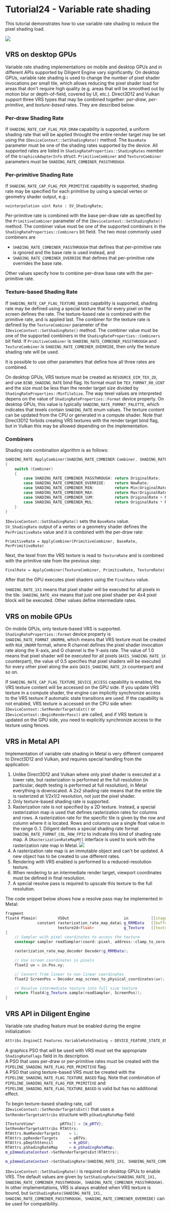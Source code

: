 # Tutorial24 - Variable rate shading

This tutorial demonstrates how to use variable rate shading to reduce the pixel shading load.

![](Animation_Large.gif)


## VRS on desktop GPUs

Variable rate shading implementations on mobile and desktop GPUs and in different APIs supported by Diligent Engine vary significantly.
On desktop GPUs, variable rate shading is used to change the number of pixel shader invocations per small tile,
which allows reducing the pixel shader load for areas that don't require high quality (e.g. areas that will be smoothed out
by motion blur or depth-of-field, covered by UI, etc.). Direct3D12 and Vulkan support three VRS types that may be combined together:
*per-draw*, *per-primitive*, and *texture-based* rates. They are described below. 

### Per-draw Shading Rate

If `SHADING_RATE_CAP_FLAG_PER_DRAW` capability is supported, a uniform shading rate that will be applied throught
the entire render target may be set using the `IDeviceContext::SetShadingRate()` method. 
The `BaseRate` parameter must be one of the shading rates supported by the device. All supported rates are listed in
`ShadingRateProperties::ShadingRates` member of the `GraphicsAdapterInfo` struct.
`PrimitiveCombiner` and `TextureCombiner` parameters must be `SHADING_RATE_COMBINER_PASSTHROUGH`.

### Per-primitive Shading Rate

If `SHADING_RATE_CAP_FLAG_PER_PRIMITIVE` capability is supported, shading rate may be specified for each primitive
by using a special vertex or geometry shader output, e.g.:

```hlsl
nointerpolation uint Rate : SV_ShadingRate;
```

Per-primitive rate is combined with the base per-draw rate as specified by the `PrimitiveCombiner` parameter
of the `IDeviceContext::SetShadingRate()` method. The combiner value must be one of the supported combiners in the
`ShadingRateProperties::Combiners` bit field. The two most commonly used combiners are
* `SHADING_RATE_COMBINER_PASSTHROUGH` that defines that per-primitive rate is ignored and the base rate is used instead, and
* `SHADING_RATE_COMBINER_OVERRIDE` that defines that per-primitive rate overrides the base rate.

Other values specify how to combine per-draw base rate with the per-primitive rate.

### Texture-based Shading Rate

If `SHADING_RATE_CAP_FLAG_TEXTURE_BASED` capability is supported, shading rate may be defined using a special texture that for every
pixel on the screen defines the rate. The texture-based rate is combined with the primitive rate, and is applied last.
The combiner for the texture rate is defined by the `TextureCombiner` parameter of the `IDeviceContext::SetShadingRate()`
method. The combiner value must be one of the supported combiners in the `ShadingRateProperties::Combiners` bit field.
If `PrimitiveCombiner` is `SHADING_RATE_COMBINER_PASSTHROUGH` and `TextureCombiner` is `SHADING_RATE_COMBINER_OVERRIDE`,
then only the texture shading rate will be used.

It is possible to use other parameters that define how all three rates are combined.

On desktop GPUs, VRS texture must be created as `RESOURCE_DIM_TEX_2D`, and use `BIND_SHADING_RATE` bind flag.
Its format must be `TEX_FORMAT_R8_UINT` and the size must be less than the render target size divided by `ShadingRateProperties::MinTileSize`.
The way texel values are interpreted depens on the value of `ShadingRateProperties::Format` device property.
On desktop GPUs, this value is typically `SHADING_RATE_FORMAT_PALETTE`, which indicates that
texels contain `SHADING_RATE` enum values.
The texture content can be updated from the CPU or generated in a compute shader. Note that Direct3D12 forbids creating VRS textures with
the render target bind flag, but in Vulkan this may be allowed depending on the implementation.

### Combiners

Shading rate combination algorithm is as follows:

```cpp
SHADING_RATE ApplyCombiner(SHADING_RATE_COMBINER Combiner, SHADING_RATE OriginalRate, SHADING_RATE NewRate)
{
    switch (Combiner)
    {
        case SHADING_RATE_COMBINER_PASSTHROUGH: return OriginalRate;
        case SHADING_RATE_COMBINER_OVERRIDE:    return NewRate;
        case SHADING_RATE_COMBINER_MIN:         return Min(OriginalRate, NewRate);
        case SHADING_RATE_COMBINER_MAX:         return Max(OriginalRate, NewRate);
        case SHADING_RATE_COMBINER_SUM:         return OriginalRate + NewRate;
        case SHADING_RATE_COMBINER_MUL:         return OriginalRate * NewRate;
    }
}
```

`IDeviceContext::SetShadingRate()` sets the `BaseRate` value.<br/>
`SV_ShadingRate` output of a vertex or a geometry shader defines the `PerPrimitiveRate` value and it is combined with the per-draw rate:

`PrimitiveRate = ApplyCombiner(PrimitiveCombiner, BaseRate, PerPrimitiveRate)`

Next, the texel from the VRS texture is read to `TextureRate` and is combined with the primitive rate from the previous step:

`FinalRate = ApplyCombiner(TextureCombiner, PrimitiveRate, TextureRate)`

After that the GPU executes pixel shaders using the `FinalRate` value.

`SHADING_RATE_1X1` means that pixel shader will be executed for all pixels in the tile.
`SHADING_RATE_4X4` means that just one pixel shader per 4x4 pixel block will be executed. Other values define intermediate rates.


## VRS on mobile GPUs

On mobile GPUs, only texture-based VRS is supported.
`ShadingRateProperties::Format` device property is  `SHADING_RATE_FORMAT_UNORM8`, which means that VRS texture must be created with
`RG8_UNORM` format, where R channel defines the pixel shader invocation rate along the X-axis, and G channel is the Y-axis rate.
The value of 1.0 means that pixel shader will be executed for all pixels (`AXIS_SHADING_RATE_1X` counterpart), 
the value of 0.5 specifies that pixel shaders will be executed for every other pixel along the axis (`AXIS_SHADING_RATE_2X` counterpart) and so on.

If `SHADING_RATE_CAP_FLAG_TEXTURE_DEVICE_ACCESS` capability is enabled, the VRS texture content will be accessed on the GPU side.
If you update VRS texture in a compute shader, the engine can implicitly synchronize access to the VRS texture if automatic state transitions are used.
If the capability is not enabled, VRS texture is accessed on the CPU side when `IDeviceContext::SetRenderTargetsExt()` or
`IDeviceContext::BeginRenderPass()` are called, and if VRS texture is updated on the GPU side, you need to explicitly synchronize access to the texture
using fences.


## VRS in Metal API

Implementation of variable rate shading in Metal is very different compared to Direct3D12 and Vulkan, and requires
special handling from the application:

1. Unlike Direct3D12 and Vulkan where only pixel shader is executed at a lower rate, but rasterization is performed
   at the full resolution (in particular, depth testing is performed at full resolution), in Metal everything is downscaled.
   A 2x2 shading rate means that the entire tile is rasterized at 1/2x1/2 resolution, not just the pixel shader.
2. Only texture-based shading rate is supported.
3. Rasterization rate is not specified by a 2D texture. Instead, a special rasterization map is used that defines 
   rasterization rates for columns and rows. A rasterization rate for the specific tile is given by the row and column
   where it is located. Rows and columns use a single float value in the range 0..1.
   Diligent defines a special shading rate format `SHADING_RATE_FORMAT_COL_ROW_FP32` to indicate this kind of shading rate map.
   A `IRasterizationRateMapMtl` interface is used to work with the rasterization rate map in Metal.
![](mtl_vrs.png)
4. A rasterization rate map is an immutable object and can't be updated. A new object has to be created to use different rates.
5. Rendering with VRS enabled is performed to a reduced-resolution texture.
6. When rendering to an intermediate render target, viewport coordinates must be defined in final resolution.
7. A special resolve pass is required to upscale this texture to the full resolution.

The code snippet below shows how a resolve pass may be implemented in Metal:

```cpp
fragment
float4 PSmain(         VSOut                        in          [[stage_in]],   // vertex shader generates a fullscreen triangle
              constant rasterization_rate_map_data& g_RRMData   [[buffer(0)]],  // data copied from the rasterization rate map
                       texture2d<float>             g_Texture   [[texture(0)]]) // intermediate render target
{
    // Sampler with pixel coordinates to access the texture
    constexpr sampler readSampler(coord::pixel, address::clamp_to_zero, filter::nearest);

    rasterization_rate_map_decoder Decoder(g_RRMData);

    // Use screen coordinates in pixels
    float2 uv = in.Pos.xy;

    // Convert from linear to non-linear coordinates
    float2 ScreenPos = Decoder.map_screen_to_physical_coordinates(uv);

    // Resolve intermediate texture into full size texture
    return float4(g_Texture.sample(readSampler, ScreenPos));
}
```


## VRS API in Diligent Engine

Variable rate shading feature must be enabled during the engine initialization:

```cpp
Attribs.EngineCI.Features.VariableRateShading = DEVICE_FEATURE_STATE_ENABLED;
```

A graphics PSO that will be used with VRS must set the appropriate `ShadingRateFlags` field in its description.<br/>
A PSO that uses per-draw or per-primitive rates must be created with the `PIPELINE_SHADING_RATE_FLAG_PER_PRIMITIVE` flag.<br/>
A PSO that using texture-based VRS must be created with the `PIPELINE_SHADING_RATE_FLAG_TEXTURE_BASED` flag.
Note that combination of `PIPELINE_SHADING_RATE_FLAG_PER_PRIMITIVE` and `PIPELINE_SHADING_RATE_FLAG_TEXTURE_BASED` is valid but has no additional effect.

To begin texture-based shading rate, call `IDeviceContext::SetRenderTargetsExt()` that uses a `SetRenderTargetsAttribs` structure with `pShadingRateMap` field:

```cpp
ITextureView*           pRTVs[] = {m_pRTV};
SetRenderTargetsAttribs RTAttrs;
RTAttrs.NumRenderTargets    = 1;
RTAttrs.ppRenderTargets     = pRTVs;
RTAttrs.pDepthStencil       = m_pDSV;
RTAttrs.pShadingRateMap     = m_pShadingRateMap;
m_pImmediateContext->SetRenderTargetsExt(RTAttrs);

m_pImmediateContext->SetShadingRate(SHADING_RATE_1X1, SHADING_RATE_COMBINER_PASSTHROUGH, SHADING_RATE_COMBINER_OVERRIDE);
```

`IDeviceContext::SetShadingRate()` is required on desktop GPUs to enable VRS. The default values are given by
`SetShadingRate(SHADING_RATE_1X1, SHADING_RATE_COMBINER_PASSTHROUGH, SHADING_RATE_COMBINER_PASSTHROUGH)`.
In other implementations, VRS is always enabled when VRS texture is bound, but
`SetShadingRate(SHADING_RATE_1X1, SHADING_RATE_COMBINER_PASSTHROUGH, SHADING_RATE_COMBINER_OVERRIDE)` can be used for compatibility.
